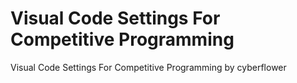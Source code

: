 # Visual Code Settings For Competitive Programming
 Visual Code Settings For Competitive Programming by cyberflower
